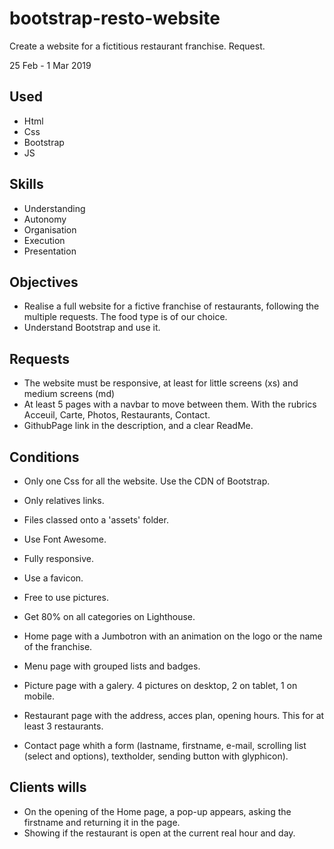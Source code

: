 # bootstrap-resto-website
Create a website for a fictitious restaurant franchise. Request.

25 Feb - 1 Mar 2019

## Used
- Html
- Css
- Bootstrap
- JS

## Skills

- Understanding
- Autonomy
- Organisation
- Execution
- Presentation

## Objectives

- Realise a full website for a fictive franchise of restaurants, following the multiple requests. The food type is of our choice.
- Understand Bootstrap and use it.

## Requests

- The website must be responsive, at least for little screens (xs) and medium screens (md)
- At least 5 pages with a navbar to move between them. With the rubrics Acceuil, Carte, Photos, Restaurants, Contact. 
- GithubPage link in the description, and a clear ReadMe.

## Conditions

- Only one Css for all the website. Use the CDN of Bootstrap.
- Only relatives links.
- Files classed onto a 'assets' folder.
- Use Font Awesome.
- Fully responsive.
- Use a favicon.
- Free to use pictures.
- Get 80% on all categories on Lighthouse.

- Home page with a Jumbotron with an animation on the logo or the name of the franchise.
- Menu page with grouped lists and badges.
- Picture page with a galery. 4 pictures on desktop, 2 on tablet, 1 on mobile.
- Restaurant page with the address, acces plan, opening hours. This for at least 3 restaurants.
- Contact page whith a form (lastname, firstname, e-mail, scrolling list (select and options), textholder, sending button with glyphicon).

## Clients wills
 
- On the opening of the Home page, a pop-up appears, asking the firstname and returning it in the page.
- Showing if the restaurant is open at the current real hour and day.
